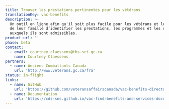 ```yaml
---
title: Trouver les prestations pertinentes pour les vétérans
translationKey: vac-benefits
description: >-
  Un outil en ligne afin qu'il soit plus facile pour les vétérans et les membres
  de leur famille d’identifier les prestations, les programmes et les services
  auxquels ils sont admissibles.
product-url: ''
phase: beta
contact:
  - email: courtney.claessens@tbs-sct.gc.ca
    name: Courtney Claessens
partners:
  - name: Anciens Combattants Canada
    url: 'http://www.veterans.gc.ca/fra'
status: in-flight
links:
  - name: GitHub
    url: 'https://github.com/veteransaffairscanada/vac-benefits-directory'
  - name: Documentation
    url: 'https://cds-snc.github.io/vac-find-benefits-and-services-documentation/accueil/'
---
```


